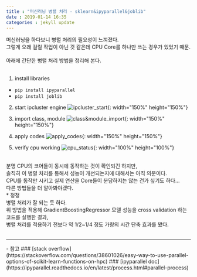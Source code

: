 ```yaml
---
title : "머신러닝 병렬 처리 - sklearn&ipyparallel&joblib"
date : 2019-01-14 16:35
categories : jekyll update
---
```


머신러닝을 하다보니 병렬 처리의 필요성이 느껴졌다.<br/>
그렇게 오래 걸릴 작업이 아닌 것 같은데 CPU Core를 하나만 쓰는 경우가 있었기 때문.<br/>
<br/>
아래에 간단한 병렬 처리 방법을 정리해 본다.<br/>
<br/>
1. install libraries
- <code>pip install ipyparallel</code>
- <code>pip install joblib</code>

2. start ipcluster engine
![ipcluster_start](https://github.com/muketer/muketer.github.io/blob/master/_posts/images/ipcluster_start.png?raw=true){: width="150%" height="150%"}

3. import class, module
![class&module_import](https://github.com/muketer/muketer.github.io/blob/master/_posts/images/class&module_import.png?raw=true){: width="150%" height="150%"}

4. apply codes
![apply_codes](https://github.com/muketer/muketer.github.io/blob/master/_posts/images/parallel_execute_code.png?raw=true){: width="150%" height="150%"}

5. verify cpu working
![cpu_status](https://github.com/muketer/muketer.github.io/blob/master/_posts/images/cpu_status.png?raw=true){: width="100%" height="100%"}
<br/>
분명 CPU의 코어들이 동시에 동작하는 것이 확인되긴 하지만,<br/>
솔직히 이 병렬 처리를 통해서 성능이 개선되는지에 대해서는 아직 의문이다.<br/>
CPU를 동작만 시키고 실제 연산을 Core들이 분담하지는 않는 건가 싶기도 하다...<br/>
다른 방법들을 더 알아봐야겠다.<br/>
* 정정<br/>
<span stype='color:red'>
	병렬 처리가 잘 되는 듯 하다.<br/>
	위 방법을 적용해 GradientBoostingRegressor 모델 성능을 cross validation 하는 코드를 실행한 결과,<br/>
	병렬 처리를 적용하기 전보다 약 1/2~1/4 정도 가량의 시간 단축 효과를 봤다.<br/>
</span>
<br/>
<hr />
- 참고
### [stack overflow](https://stackoverflow.com/questions/38601026/easy-way-to-use-parallel-options-of-scikit-learn-functions-on-hpc)
### [ipyparallel doc](https://ipyparallel.readthedocs.io/en/latest/process.html#parallel-process)